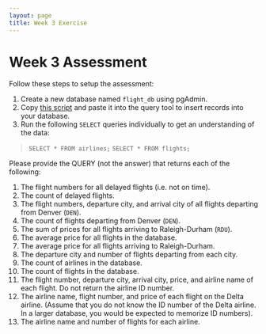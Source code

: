 ```yaml
---
layout: page
title: Week 3 Exercise
---
```


# Week 3 Assessment

Follow these steps to setup the assessment:
1. Create a new database named `flight_db` using pgAdmin.
2. Copy [this script](./flight_db.txt) and paste it into the query tool to insert records into your database.
3. Run the following `SELECT` queries individually to get an understanding of the data:
> `SELECT * FROM airlines;`
> `SELECT * FROM flights;`

Please provide the QUERY (not the answer) that returns each of the following:
1. The flight numbers for all delayed flights (i.e. not on time).
1. The count of delayed flights.
1. The flight numbers, departure city, and arrival city of all flights departing from Denver (`DEN`).
1. The count of flights departing from Denver (`DEN`).
1. The sum of prices for all flights arriving to Raleigh-Durham (`RDU`).
1. The average price for all flights in the database.
1. The average price for all flights arriving to Raleigh-Durham.
1. The departure city and number of flights departing from each city.
1. The count of airlines in the database.
1. The count of flights in the database.
1. The flight number, departure city, arrival city, price, and airline name of each flight. Do not return the airline ID number.
1. The airline name, flight number, and price of each flight on the Delta airline. (Assume that you do not know the ID number of the Delta airline. In a larger database, you would be expected to memorize ID numbers).
1. The airline name and number of flights for each airline.

